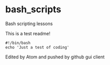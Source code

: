 # bash_scripts
Bash scripting lessons

This is a test readme!


```
#!/bin/bash
echo 'Just a test of coding'
```

Edited by Atom and pushed by github gui client
